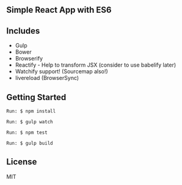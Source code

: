## Simple React App with ES6

## Includes

* Gulp
* Bower
* Browserify
* Reactify - Help to transform JSX (consider to use babelify later)
* Watchify support! (Sourcemap also!)
* livereload (BrowserSync)

## Getting Started

```
Run: $ npm install
```
```
Run: $ gulp watch
```
```
Run: $ npm test
```
```
Run: $ gulp build
```

## License

MIT
